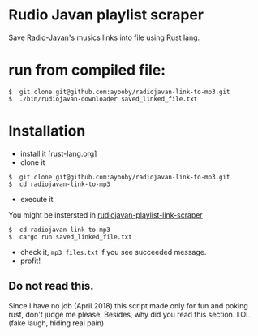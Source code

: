 
# Rudio Javan playlist scraper

Save [Radio-Javan's](https://www.radiojavan.com) musics links into file using Rust lang.


# run from compiled file:
```
$  git clone git@github.com:ayooby/radiojavan-link-to-mp3.git
$  ./bin/rudiojavan-downloader saved_linked_file.txt 
```

# Installation
- install it [[rust-lang.org](https://www.rust-lang.org/en-US/install.html)]
- clone it
```
$  git clone git@github.com:ayooby/radiojavan-link-to-mp3.git
$  cd radiojavan-link-to-mp3
```
- execute it

You might be instersted in [rudiojavan-playlist-link-scraper](https://github.com/ayooby/rudiojavan-playlist-link-scraper)

```
$  cd radiojavan-link-to-mp3
$  cargo run saved_linked_file.txt
```
- check it, `mp3_files.txt` if you see succeeded message.
- profit!


## Do not read this.

Since I have no job (April 2018) this script made only for fun and poking rust, don't judge me please.
Besides, why did you read this section. LOL (fake laugh, hiding real pain)
